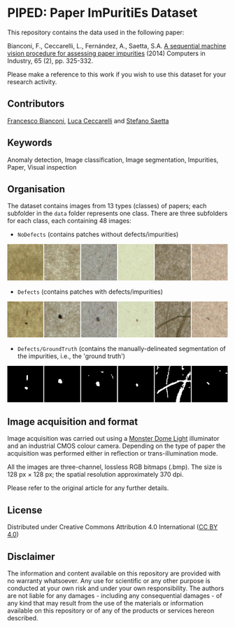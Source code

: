# PIPED: Paper ImPuritiEs Dataset

This repository contains the data used in the following paper:

Bianconi, F., Ceccarelli, L., Fernández, A., Saetta, S.A.
[A sequential machine vision procedure for assessing paper impurities](https://www.sciencedirect.com/science/article/pii/S0166361513002431) (2014) Computers in Industry, 65 (2), pp. 325-332.

Please make a reference to this work if you wish to use this dataset for your research activity.

## Contributors
[Francesco Bianconi](www.bianconif.net), [Luca Ceccarelli](https://www.linkedin.com/in/luca-ceccarelli-70523626/) and [Stefano Saetta](https://www.linkedin.com/in/saetta/)

## Keywords
Anomaly detection, Image classification, Image segmentation, Impurities, Paper, Visual inspection  

## Organisation
The dataset contains images from 13 types (classes) of papers; each subfolder in the `data` folder represents one class. There are three subfolders for each class, each containing 48 images:

- `NoDefects` (contains patches without defects/impurities)
<img src="thumbnails/no-defect-collage.jpg" alt="Patches without defects/impurities">

- `Defects` (contains patches with defects/impurities)
<img src="thumbnails/defect-collage.jpg" alt="Patches with defects/impurities">

- `Defects/GroundTruth` (contains the manually-delineated segmentation of the impurities, i.e., the 'ground truth')
<img src="thumbnails/ground-truth-collage.jpg" alt="Ground-truth segmentation of the defects/impurities">

## Image acquisition and format
Image acquisition was carried out using a [Monster Dome Light](https://spectrumillumination.com/product-type/dome-lights/) illuminator and an industrial CMOS colour camera. Depending on the type of paper the acquisition was performed either in reflection or trans-illumination mode.

All the images are three-channel, lossless RGB bitmaps (.bmp). The size is 128 px × 128 px; the spatial resolution approximately 370 dpi.

Please refer to the original article for any further details.

## License
Distributed under Creative Commons Attribution 4.0 International ([CC BY 4.0](https://creativecommons.org/licenses/by/4.0/))

## Disclaimer
The information and content available on this repository are provided with no warranty whatsoever. Any use for scientific or any other purpose is conducted at your own risk and under your own responsibility. The authors are not liable for any damages - including any consequential damages - of any kind that may result from the use of the materials or information available on this repository or of any of the products or services hereon described.
